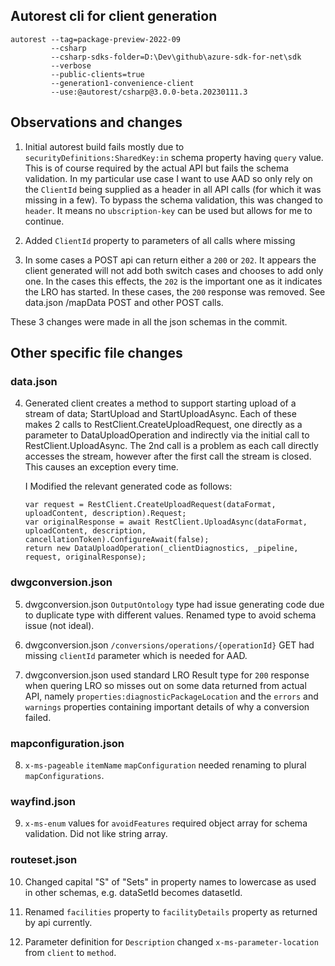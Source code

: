 ## Autorest cli for client generation
```
autorest --tag=package-preview-2022-09
         --csharp
         --csharp-sdks-folder=D:\Dev\github\azure-sdk-for-net\sdk
         --verbose
         --public-clients=true
         --generation1-convenience-client
         --use:@autorest/csharp@3.0.0-beta.20230111.3
```

## Observations and changes

1. Initial autorest build fails mostly due to `securityDefinitions:SharedKey:in` schema property having `query` value.  This is of course required by the actual API but fails the schema validation.  In my particular use case I want to use AAD so only rely on the `ClientId` being supplied as a header in all API calls (for which it was missing in a few).  To bypass the schema validation, this was changed to `header`.  It means no `ubscription-key` can be used but allows for me to continue.

2. Added `ClientId` property to parameters of all calls where missing

3. In some cases a POST api can return either a `200` or `202`.  It appears the client generated will not add both switch cases and chooses to add only one.  In the cases this effects, the `202` is the important one as it indicates the LRO has started.  In these cases, the `200` response was removed.  See data.json /mapData POST and other POST calls.

These 3 changes were made in all the json schemas in the commit.

## Other specific file changes

### data.json

4. Generated client creates a method to support starting upload of a stream of data; StartUpload and StartUploadAsync.  Each of these makes 2 calls to RestClient.CreateUploadRequest, one directly as a parameter to DataUploadOperation and indirectly via the initial call to RestClient.UploadAsync.  The 2nd call is a problem as each call directly accesses the stream, however after the first call the stream is closed.  This causes an exception every time.

    I Modified the relevant generated code as follows:

    ```
    var request = RestClient.CreateUploadRequest(dataFormat, uploadContent, description).Request;
    var originalResponse = await RestClient.UploadAsync(dataFormat, uploadContent, description, cancellationToken).ConfigureAwait(false);
    return new DataUploadOperation(_clientDiagnostics, _pipeline, request, originalResponse);
    ```

### dwgconversion.json

5. dwgconversion.json `OutputOntology` type had issue generating code due to duplicate type with different values.  Renamed type to avoid schema issue (not ideal).

6. dwgconversion.json `/conversions/operations/{operationId}` GET had missing `clientId` parameter which is needed for AAD.

7. dwgconversion.json used standard LRO Result type for `200` response when quering LRO so misses out on some data returned from actual API, namely `properties:diagnosticPackageLocation` and the `errors` and `warnings` properties containing important details of why a conversion failed.

### mapconfiguration.json

8. `x-ms-pageable` `itemName` `mapConfiguration` needed renaming to plural `mapConfigurations`.


### wayfind.json

9. `x-ms-enum` values for `avoidFeatures` required object array for schema validation.  Did not like string array.


### routeset.json

10. Changed capital "S" of "Sets" in property names to lowercase as used in other schemas, e.g. dataSetId becomes datasetId.

11. Renamed `facilities` property to `facilityDetails` property as returned by api currently.

12. Parameter definition for `Description` changed `x-ms-parameter-location` from `client` to `method`.
